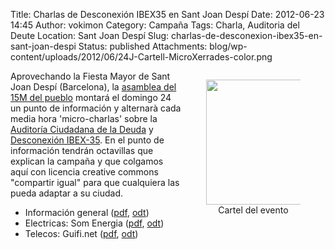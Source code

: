Title: Charlas de Desconexión IBEX35 en Sant Joan Despí
Date: 2012-06-23 14:45
Author: vokimon
Category: Campaña
Tags: Charla, Auditoria del Deute
Location: Sant Joan Despí
Slug: charlas-de-desconexion-ibex35-en-sant-joan-despi
Status: published
Attachments: blog/wp-content/uploads/2012/06/24J-Cartell-MicroXerrades-color.png


<figure style='float:right; max-width:30%'>
<img src="{static}/blog/wp-content/uploads/2012/06/24J-Cartell-MicroXerrades-color.png" width=200 />
<figcaption style='text-align:center'>
Cartel del evento
</figcaption>
</figure>

Aprovechando la Fiesta Mayor de Sant Joan Despí (Barcelona),
la [asamblea del 15M del pueblo](http://acampadadespi.org)
montará el domingo 24 un punto de información y alternarà cada media hora 'micro-charlas'
sobre la [Auditoría Ciudadana de la Deuda](http://auditoria15m.org) y [Desconexión IBEX-35](http://desconexionibex35.org).
En el punto de información tendrán octavillas que explican la campaña
y que colgamos aquí con licencia creative commons "compartir igual" para que cualquiera las pueda adaptar a su ciudad.

-   Información general ([pdf]({static}/files/desconexionibex35-octaveta-general.pdf), [odt]({static}/files/desconexionibex35-octaveta-general.odt))
-   Electricas: Som Energia ([pdf]({static}/files/desconexionibex35-octaveta-somenergia.pdf), [odt]({static}/files/desconexionibex35-octaveta-somenergia.odt))
-   Telecos: Guifi.net ([pdf]({static}/files/desconexionibex35-octaveta-guifinet.pdf), [odt]({static}/files/desconexionibex35-octaveta-guifinet.odt))
